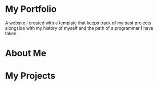 # My Portfolio
  A website I created with a template that keeps track of my past projects alongside with my history of myself and the path of a programmer I have taken.

# About Me

# My Projects
